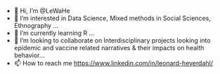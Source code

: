 - 👋 Hi, I’m @LeWaHe
- 👀 I’m interested in Data Science, Mixed methods in Social Sciences, Ethnography ...
- 🌱 I’m currently learning R ...
- 💞️ I’m looking to collaborate on Interdisciplinary projects looking into epidemic and vaccine related narratives & their impacts on health behavior...
- 📫 How to reach me https://www.linkedin.com/in/leonard-heyerdahl/

<!---
LeWaHe/LeWaHe is a ✨ special ✨ repository because its `README.md` (this file) appears on your GitHub profile.
You can click the Preview link to take a look at your changes.
--->
